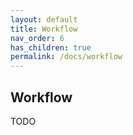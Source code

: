 ```yaml
---
layout: default
title: Workflow
nav_order: 6
has_children: true
permalink: /docs/workflow
---
```


## Workflow

TODO